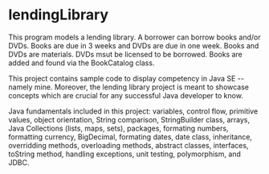# lendingLibrary
This program models a lending library.  A borrower can borrow books and/or DVDs.  Books are due in 3 weeks and DVDs are due in one week.  Books and DVDs are materials.  DVDs msut be licensed to be borrowed.  Books are added and found via the BookCatalog class.  

This project contains sample code to display competency in Java SE -- namely mine. Moreover, the lending library project is meant to showcase concepts which are crucial for any successful Java developer to know.  

Java fundamentals included in this project: variables, control flow, primitive values, object orientation, String comparison, StringBuilder class, arrays, Java Collections (lists, maps, sets), packages, formating numbers, formatting currency, BigDecimal, formating dates, date class, inheritance, overridding methods, overloading methods, abstract classes, interfaces, toString method, handling exceptions, unit testing, polymorphism, and JDBC. 
